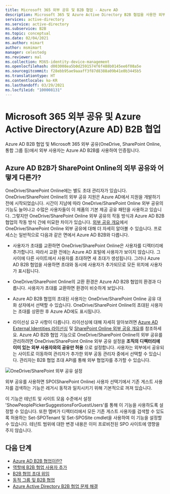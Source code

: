 ```yaml
---
title: Microsoft 365 외부 공유 및 B2B 협업 - Azure AD
description: Microsoft 365 및 Azure Active Directory B2B 협업을 사용한 외부 파트너와의 리소스 공유에 대해 설명합니다.
services: active-directory
ms.service: active-directory
ms.subservice: B2B
ms.topic: conceptual
ms.date: 02/04/2021
ms.author: mimart
author: msmimart
manager: celestedg
ms.reviewer: mal
ms.collection: M365-identity-device-management
ms.openlocfilehash: d003008ea5b0d2591574f6f488b0145ee6f08a5e
ms.sourcegitcommit: f28ebb95ae9aaaff3f87d8388a09b41e0b3445b5
ms.translationtype: HT
ms.contentlocale: ko-KR
ms.lasthandoff: 03/29/2021
ms.locfileid: "100008131"
---
```

# <a name="microsoft-365-external-sharing-and-azure-active-directory-azure-ad-b2b-collaboration"></a>Microsoft 365 외부 공유 및 Azure Active Directory(Azure AD) B2B 협업

Azure AD B2B 협업 및 Microsoft 365 외부 공유(OneDrive, SharePoint Online, 통합 그룹 등)에서 외부 사용자는 Azure AD B2B를 사용하여 인증됩니다.

## <a name="how-does-azure-ad-b2b-differ-from-external-sharing-in-sharepoint-online"></a>Azure AD B2B가 SharePoint Online의 외부 공유와 어떻게 다른가?

OneDrive/SharePoint Online에는 별도 초대 관리자가 있습니다. OneDrive/SharePoint Online의 외부 공유 지원은 Azure AD에서 지원을 개발하기 전에 시작되었습니다. 시간이 지남에 따라 OneDrive/SharePoint Online 외부 공유의 기능도 늘어나고 수많은 사용자들이 이 제품의 기본 제공 공유 패턴을 사용하고 있습니다. 그렇지만 OneDrive/SharePoint Online 외부 공유의 작동 방식과 Azure AD B2B 협업의 작동 방식 간에 미묘한 차이가 있습니다. [외부 공유 개요](/sharepoint/external-sharing-overview)에서 OneDrive/SharePoint Online 외부 공유에 대해 더 자세히 알아볼 수 있습니다. 프로세스는 일반적으로 다음과 같은 면에서 Azure AD B2B와 다릅니다.

- 사용자가 초대를 교환하면 OneDrive/SharePoint Online은 사용자를 디렉터리에 추가합니다. 따라서 교환 전에는 Azure AD 포털에 사용자가 보이지 않습니다. 그 사이에 다른 사이트에서 사용자를 초대하면 새 초대가 생성됩니다. 그러나 Azure AD B2B 협업을 사용하면 초대와 동시에 사용자가 추가되므로 모든 위치에 사용자가 표시됩니다.

- OneDrive/SharePoint Online의 교환 환경은 Azure AD B2B 협업의 환경과 다릅니다. 사용자가 초대를 교환하면 환경이 비슷하게 보입니다.

- Azure AD B2B 협업의 초대된 사용자는 OneDrive/SharePoint Online 공유 대화 상자에서 선택할 수 있습니다. OneDrive/SharePoint Online의 초대된 사용자는 초대를 상환한 후 Azure AD에도 표시됩니다.

- 라이선싱 요구 사항이 다릅니다. 라이선싱에 대해 자세히 알아보려면 [Azure AD External Identities 라이선싱](./external-identities-pricing.md) 및 [SharePoint Online 외부 공유 개요](/sharepoint/external-sharing-overview)를 참조하세요.
Azure AD B2B 협업 기능으로 OneDrive/SharePoint Online의 외부 공유를 관리하려면 OneDrive/SharePoint Online 외부 공유 설정을 **조직의 디렉터리에 이미 있는 외부 사용자와의 공유만 허용** 으로 설정합니다. 사용자는 외부에서 공유되는 사이트로 이동하여 관리자가 추가한 외부 공동 관리자 중에서 선택할 수 있습니다. 관리자는 B2B 협업 초대 API를 통해 외부 협업자를 추가할 수 있습니다.


![OneDrive/SharePoint 외부 공유 설정](media/o365-external-user/odsp-sharing-setting.png)

외부 공유를 사용하면 SPO(SharePoint Online) 사용자 선택기에서 기존 게스트 사용자를 검색하는 기능은 레거시 동작과 일치시키기 위해 기본적으로 꺼져 있습니다.

이 기능은 테넌트 및 사이트 모음 수준에서 설정 'ShowPeoplePickerSuggestionsForGuestUsers'를 통해 이 기능을 사용하도록 설정할 수 있습니다. 또한 멤버가 디렉터리에서 모든 기존 게스트 사용자를 검색할 수 있도록 허용하는 Set-SPOTenant 및 Set-SPOSite cmdlet을 사용하여 이 기능을 설정할 수 있습니다. 테넌트 범위에 대한 변경 내용은 이미 프로비전된 SPO 사이트에 영향을 주지 않습니다.

## <a name="next-steps"></a>다음 단계

* [Azure AD B2B 협업이란?](what-is-b2b.md)
* [역할에 B2B 협업 사용자 추가](add-guest-to-role.md)
* [B2B 협업 초대 위임](delegate-invitations.md)
* [동적 그룹 및 B2B 협업](use-dynamic-groups.md)
* [Azure Active Directory B2B 협업 문제 해결](troubleshoot.md)
